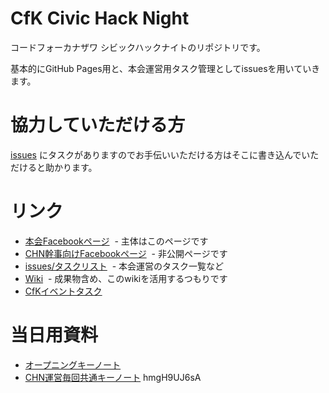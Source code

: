 # CfK Civic Hack Night 
コードフォーカナザワ シビックハックナイトのリポジトリです。

基本的にGitHub Pages用と、本会運営用タスク管理としてissuesを用いていきます。

# 協力していただける方

[issues](https://github.com/codeforkanazawa-org/chn/issues) にタスクがありますのでお手伝いいただける方はそこに書き込んでいただけると助かります。

# リンク
- [本会Facebookページ](https://www.facebook.com/CivicHackNight/)
  - 主体はこのページです
- [CHN幹事向けFacebookページ](https://www.facebook.com/groups/803698193047270/)
  - 非公開ページです
- [issues/タスクリスト](https://github.com/codeforkanazawa-org/chn/issues)
  - 本会運営のタスク一覧など
- [Wiki](https://github.com/codeforkanazawa-org/chn/wiki)
  - 成果物含め、このwikiを活用するつもりです
- [CfKイベントタスク](https://docs.google.com/spreadsheets/d/1JLp5c-kQ65VV0KzoUAhve39UBn-lIMGj0rcXGoY75ZE/edit?usp=sharing)

# 当日用資料

- [オープニングキーノート](https://github.com/codeforkanazawa-org/chn/blob/master/CHN_Keynote.pdf)
- [CHN運営毎回共通キーノート](https://www.icloud.com/keynote/05M5vs5DuUP-qU4MX8W1T1ZaQ)
hmgH9UJ6sA
